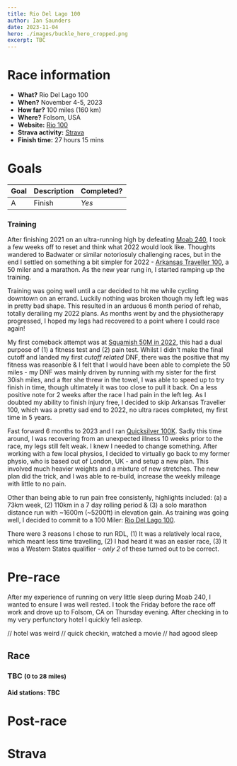 ```yaml
---
title: Rio Del Lago 100
author: Ian Saunders
date: 2023-11-04
hero: ./images/buckle_hero_cropped.png
excerpt: TBC
---
```


# Race information
* **What?** Rio Del Lago 100
* **When?** November 4-5, 2023
* **How far?** 100 miles (160 km)
* **Where?** Folsom, USA
* **Website:** [Rio 100](http://www.rio100mile.com/)
* **Strava activity:** [Strava](hthttps://www.strava.com/activities/10166682694/overview)
* **Finish time:** 27 hours 15 mins

# Goals
| Goal | Description | Completed? |
|------|-------------|------------|
| A | Finish | *Yes* |


### Training
After finishing 2021 on an ultra-running high by defeating [Moab 240](/), I took a few weeks off to reset and think what 2022 would look like. Thoughts wandered to Badwater or similar notoriosuly challenging races, but in the end I settled on something a bit simpler for 2022 - [Arkansas Traveller 100](https://www.runarkansas.com/AT100.htm), a 50 miler and a marathon. As the new year rung in, I started ramping up the training.

Training was going well until a car decided to hit me while cycling downtown on an errand. Luckily nothing was broken though my left leg was in pretty bad shape. This resulted in an arduous 6 month period of rehab, totally derailing my 2022 plans. As months went by and the physiotherapy progressed, I hoped my legs had recovered to a point where I could race again!

My first comeback attempt was at [Squamish 50M in 2022](https://squamish50.com/), this had a dual purpose of (1) a fitness test and (2) pain test. Whilst I didn't make the final cutoff and landed my first _cutoff related_ DNF, there was the positive that my fitness was reasonble & I felt that I would have been able to complete the 50 miles - my DNF was mainly driven by running with my sister for the first 30ish miles, and a
fter she threw in the towel, I was able to speed up to try finish in time, though ultimately it was too close to pull it back. On a less positive note for 2 weeks after the race I had pain in the left leg. As I doubted my ability to finish injury free, I decided to skip Arkansas Traveller 100, which was a pretty sad end to 2022, no ultra races completed, my first time in 5 years. 

Fast forward 6 months to 2023 and I ran [Quicksilver 100K](https://www.quicksilver-running.com/races). Sadly this time around, I was recovering from an unexpected illness 10 weeks prior to the race, my legs still felt weak. I knew I needed to change something. After working with a few local physios, I decided to virtually go back to my former physio, who is based out of London, UK - and setup a new plan. This involved much heavier weights and a mixture of new stretches. The new plan did the trick, and I was able to re-build, increase the weekly mileage with little to no pain.	

Other than being able to run pain free consistenly, highlights included: (a) a 73km week, (2) 110km in a 7 day rolling period & (3) a solo marathon distance run with ~1600m (~5200ft) in elevation gain. As training was going well, I decided to commit to a 100 Miler: [Rio Del Lago 100](http://www.rio100mile.com/).

There were 3 reasons I chose to run RDL, (1) It was a relatively local race, which meant less time travelling, (2) I had heard it was an easier race, (3) It was a Western States qualifier - _only 2_ of these turned out to be correct.

# Pre-race

After my experience of running on very little sleep during Moab 240, I wanted to ensure I was well rested. I took the Friday before the race off work and drove up to Folsom, CA on Thursday evening. After checking in to my very perfunctory hotel I quickly fell asleep.

// hotel was weird
// quick checkin, watched a movie
// had agood sleep


## Race

### TBC <small>(0 to 28 miles)</small>
#### Aid stations: TBC


# Post-race

# Strava
